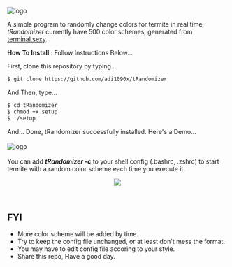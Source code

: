 ![logo](https://raw.githubusercontent.com/adi1090x/tRandomizer/master/demo/logo.png) <br />

A simple program to randomly change colors for termite in real time. *tRandomizer* currently have 500 color schemes, generated from [terminal.sexy](https://terminal.sexy/). <br />

**How To Install** : Follow Instructions Below... <br />

First, clone this repository by typing... <br />

```sh
$ git clone https://github.com/adi1090x/tRandomizer
```

And Then, type... <br />

```sh
$ cd tRandomizer
$ chmod +x setup
$ ./setup
```
And... Done, tRandomizer successfully installed. Here's a Demo... <br />
<br />
![logo](https://raw.githubusercontent.com/adi1090x/tRandomizer/master/demo/demo_1.gif) <br />
<br />
You can add ***tRandomizer -c*** to your shell config (.bashrc, .zshrc) to start termite with a random color scheme each time you execute it.
<br />
<p align="center">
  <img src="https://raw.githubusercontent.com/adi1090x/tRandomizer/master/demo/demo_2.gif">
</p>
<br />

## FYI
* More color scheme will be added by time. <br />
* Try to keep the config file unchanged, or at least don't mess the format. <br />
* You may have to edit config file accoring to your style. <br />
* Share this repo, Have a good day. <br />
